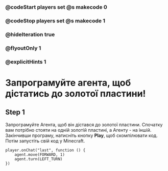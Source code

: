 ### @codeStart players set @s makecode 0
### @codeStop players set @s makecode 1

### @hideIteration true 
### @flyoutOnly 1
### @explicitHints 1


# Запрограмуйте агента, щоб дістатись до золотої пластини!

## Step 1
Запрограмуйте Агента, щоб він дістався до золотої пластини. Спочатку вам потрібно стояти на одній золотій пластині, а Агенту - на іншій. Закінчивши програму, натисніть кнопку **Play**, щоб скомпілювати код. Потім запустіть свій код у Minecraft.


```ghost
player.onChat("last", function () {
    agent.move(FORWARD, 1)
    agent.turn(LEFT_TURN)
})
```  